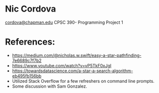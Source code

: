 # Nic Cordova
cordova@chapman.edu
CPSC 390- Programming Project 1

# References:
- https://medium.com/@nicholas.w.swift/easy-a-star-pathfinding-7e6689c7f7b2
- https://www.youtube.com/watch?v=vP5TkF0xJgI
- https://towardsdatascience.com/a-star-a-search-algorithm-eb495fb156bb
- Utilized Stack Overflow for a few refreshers on command line prompts.
- Some discussion with Sam Gonzalez.
